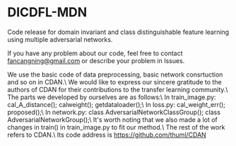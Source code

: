# DICDFL-MDN
Code release for domain invariant and class distinguishable feature learning using multiple adversarial networks.

If you have any problem about our code, feel free to contact fancangning@gmail.com or describe your problem in Issues.

We use the basic code of data preprocessing, basic network consrtuction and so on in CDAN.\\
We would like to express our sincere gratitude to the authors of CDAN for their contributions to the transfer learning community.\\
The parts we developed by ourselves are as follows:\\
In train\_image.py: cal\_A\_distance(); calweight(); getdataloader();\\
In loss.py: cal\_weight\_err(); proposed();\\
In network.py: class AdversarialNetworkClassGroup(); class AdversarialNetworkGroup();\\
It's worth noting that we also made a lot of changes in train() in train\_image.py to fit our method.\\
The rest of the work refers to CDAN.\\
Its code address is https://github.com/thuml/CDAN
